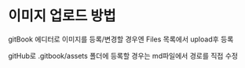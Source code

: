 # 이미지 업로드 방법



gitBook 에디터로 이미지를 등록/변경할 경우엔 Files 목록에서 upload후 등록

gitHub로 .gitbook/assets 폴더에 등록할 경우는 md파일에서 경로를 직접 수정




